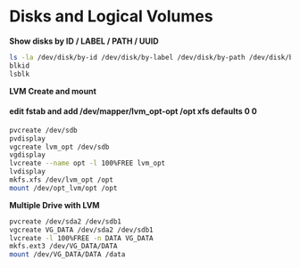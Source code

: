 # Disks and Logical Volumes

**Show disks by ID / LABEL / PATH / UUID**

```bash
ls -la /dev/disk/by-id /dev/disk/by-label /dev/disk/by-path /dev/disk/by-uuid
blkid
lsblk
```

**LVM Create and mount**  

#### edit fstab and add /dev/mapper/lvm_opt-opt /opt xfs defaults 0 0

```bash
pvcreate /dev/sdb
pvdisplay
vgcreate lvm_opt /dev/sdb
vgdisplay
lvcreate --name opt -l 100%FREE lvm_opt
lvdisplay
mkfs.xfs /dev/lvm_opt /opt
mount /dev/opt_lvm/opt /opt
```

**Multiple Drive with LVM**  

```bash
pvcreate /dev/sda2 /dev/sdb1
vgcreate VG_DATA /dev/sda2 /dev/sdb1
lvcreate -l 100%FREE -n DATA VG_DATA
mkfs.ext3 /dev/VG_DATA/DATA
mount /dev/VG_DATA/DATA /data
```
